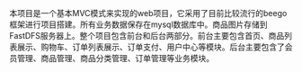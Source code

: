 本项目是一个基本MVC模式来实现的web项目，它采用了目前比较流行的beego框架进行项目搭建。所有业务数据保存在mysql数据库中。商品图片存储到FastDFS服务器上。整个项目包含前台和后台两部分。前台主要包含首页、商品列表展示、购物车、订单列表展示、订单支付、用户中心等模块。后台主要包含了会员管理、商品管理、商品分类管理、订单管理等业务模块。
